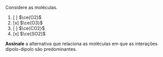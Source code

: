 Considere as moléculas.

1. [ ] $\ce{O2}$
2. [x] $\ce{O3}$
3. [ ] $\ce{CO2}$
4. [x] $\ce{SO2}$

**Assinale** a alternativa que relaciona as moléculas em que as interações dipolo-dipolo são predominantes.

